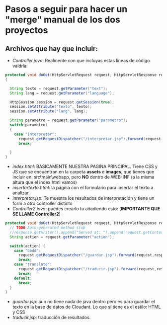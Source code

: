 # Pasos a seguir para hacer un "merge" manual de los dos proyectos

## Archivos que hay que incluir:
- _Controller.java_: Realmente con que incluyas estas lineas de código valdría:
```java
protected void doGet(HttpServletRequest request, HttpServletResponse response) throws ServletException, IOException
{

  String texto = request.getParameter("text");
  String lang = request.getParameter("language");

  HttpSession session = request.getSession(true);
  session.setAttribute("texto", texto);
  session.setAttribute("lang", lang);

  String parametro = request.getParameter("parametro");
  switch(parametro)
  {
    case "Interpretar":
      request.getRequestDispatcher("/interpretar.jsp").forward(request,response);
      break;

  }
}
```
- _index.html_: BASICAMENTE NUESTRA PAGINA PRINCIPAL. Tiene CSS y JS que se encuentran en la carpeta **assets** e **images**, que tienes que incluir en: src\main\webapp, pero **NO** dentro de WEB-INF (a la misma altura que el index.html vamos)
- _insertartexto.html_: la págnia con el formulario para insertar el texto a analizar.
- _interpretar.jsp_: Te muestra los resultados de interpretación y tiene un form a otro controller distinto
- _Controller2.java_: puedes crearlo tu añadiendo esto: (**IMPORTANTE QUE SE LLAME Controller2**)

``` java
protected void doGet(HttpServletRequest request, HttpServletResponse response) throws ServletException, IOException {
  // TODO Auto-generated method stub
  //response.getWriter().append("Served at: ").append(request.getContextPath());
  String action = request.getParameter("action");

  switch(action) {
    case "bbdd":
      request.getRequestDispatcher("/guardar.jsp").forward(request,response);
      break;
    case "translate":
      request.getRequestDispatcher("/traducir.jsp").forward(request,response);
      break;
    default:
      break;
  }
}
```

- _guardar.jsp_: aun no tiene nada de java dentro pero es para guardar el texto en la base de datos de Cloudant. Lo que sí tiene es el estilo: HTML y CSS
- _traducir.jsp_: traducción de resultados.
